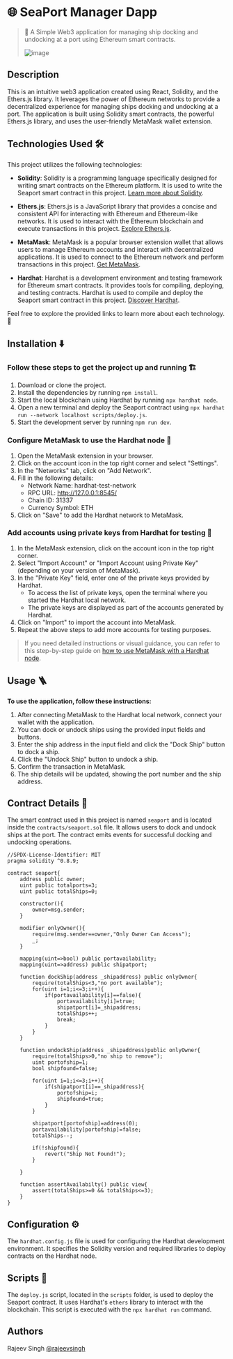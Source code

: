 # 🌐 SeaPort Manager Dapp

> 💸 A Simple Web3 application for managing ship docking and undocking at a port using Ethereum smart contracts.
>
> ![image](https://github.com/RajeevSingh2412/MetaCrafter_ETH-Intermediate-Module2/assets/118631381/f5da0c71-d8be-499c-b89a-bde855f2506b)


## Description

This is an intuitive web3 application created using React, Solidity, and the Ethers.js library. It leverages the power of Ethereum networks to provide a decentralized experience for managing ships docking and undocking at a port. The application is built using Solidity smart contracts, the powerful Ethers.js library, and uses the user-friendly MetaMask wallet extension.

## Technologies Used 🛠️

This project utilizes the following technologies:

- **Solidity**: Solidity is a programming language specifically designed for writing smart contracts on the Ethereum platform. It is used to write the Seaport smart contract in this project. [Learn more about Solidity](https://docs.soliditylang.org/).

- **Ethers.js**: Ethers.js is a JavaScript library that provides a concise and consistent API for interacting with Ethereum and Ethereum-like networks. It is used to interact with the Ethereum blockchain and execute transactions in this project. [Explore Ethers.js](https://docs.ethers.org/v5/).

- **MetaMask**: MetaMask is a popular browser extension wallet that allows users to manage Ethereum accounts and interact with decentralized applications. It is used to connect to the Ethereum network and perform transactions in this project. [Get MetaMask](https://metamask.io/).

- **Hardhat**: Hardhat is a development environment and testing framework for Ethereum smart contracts. It provides tools for compiling, deploying, and testing contracts. Hardhat is used to compile and deploy the Seaport smart contract in this project. [Discover Hardhat](https://hardhat.org/).

Feel free to explore the provided links to learn more about each technology. 🚀

## Installation ⬇️

### Follow these steps to get the project up and running 🏗️

1. Download or clone the project.
2. Install the dependencies by running `npm install`.
3. Start the local blockchain using Hardhat by running `npx hardhat node`.
4. Open a new terminal and deploy the Seaport contract using `npx hardhat run --network localhost scripts/deploy.js`.
5. Start the development server by running `npm run dev`.

### Configure MetaMask to use the Hardhat node 🦊

1. Open the MetaMask extension in your browser.
2. Click on the account icon in the top right corner and select "Settings".
3. In the "Networks" tab, click on "Add Network".
4. Fill in the following details:
   - Network Name: hardhat-test-network
   - RPC URL: http://127.0.0.1:8545/
   - Chain ID: 31337
   - Currency Symbol: ETH
5. Click on "Save" to add the Hardhat network to MetaMask.

### Add accounts using private keys from Hardhat for testing 🔑

1. In the MetaMask extension, click on the account icon in the top right corner.
2. Select "Import Account" or "Import Account using Private Key" (depending on your version of MetaMask).
3. In the "Private Key" field, enter one of the private keys provided by Hardhat.
   - To access the list of private keys, open the terminal where you started the Hardhat local network.
   - The private keys are displayed as part of the accounts generated by Hardhat.
4. Click on "Import" to import the account into MetaMask.
5. Repeat the above steps to add more accounts for testing purposes.

> If you need detailed instructions or visual guidance, you can refer to this step-by-step guide on [how to use MetaMask with a Hardhat node](https://support.chainstack.com/hc/en-us/articles/4408642503449-Using-MetaMask-with-a-Hardhat-node).

## Usage 🪜

**To use the application, follow these instructions:**

1. After connecting MetaMask to the Hardhat local network, connect your wallet with the application.
2. You can dock or undock ships using the provided input fields and buttons.
3. Enter the ship address in the input field and click the "Dock Ship" button to dock a ship.
4. Click the "Undock Ship" button to undock a ship.
5. Confirm the transaction in MetaMask.
6. The ship details will be updated, showing the port number and the ship address.

## Contract Details 🔗

The smart contract used in this project is named `seaport` and is located inside the `contracts/seaport.sol` file. It allows users to dock and undock ships at the port. The contract emits events for successful docking and undocking operations.
```solidity
//SPDX-License-Identifier: MIT
pragma solidity ^0.8.9;

contract seaport{
    address public owner;
    uint public totalports=3;
    uint public totalShips=0;

    constructor(){
        owner=msg.sender;
    }

    modifier onlyOwner(){
        require(msg.sender==owner,"Only Owner Can Access");
        _;
    }

    mapping(uint=>bool) public portavailability;
    mapping(uint=>address) public shipatport;

    function dockShip(address _shipaddress) public onlyOwner{
        require(totalShips<3,"no port available");
        for(uint i=1;i<=3;i++){
            if(portavailability[i]==false){
                portavailability[i]=true;
                shipatport[i]=_shipaddress;
                totalShips++;
                break;
            }
        }
    }

    function undockShip(address _shipaddress)public onlyOwner{
        require(totalShips>0,"no ship to remove");
        uint portofship=1;
        bool shipfound=false;

        for(uint i=1;i<=3;i++){
            if(shipatport[i]==_shipaddress){
                portofship=i;
                shipfound=true;
            }
        }

        shipatport[portofship]=address(0);
        portavailability[portofship]=false;
        totalShips--;

        if(!shipfound){
            revert("Ship Not Found!");
        }

    }

    function assertAvailabilty() public view{
        assert(totalShips>=0 && totalShips<=3);
    }
}

```

## Configuration ⚙️

The `hardhat.config.js` file is used for configuring the Hardhat development environment. It specifies the Solidity version and required libraries to deploy contracts on the Hardhat node.

## Scripts 📜

The `deploy.js` script, located in the `scripts` folder, is used to deploy the Seaport contract. It uses Hardhat's `ethers` library to interact with the blockchain. This script is executed with the `npx hardhat run` command.

## Authors
Rajeev Singh
[@rajeevsingh](https://www.linkedin.com/in/rajeevsingh2412/)


